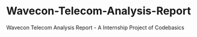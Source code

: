 # Wavecon-Telecom-Analysis-Report
Wavecon Telecom Analysis Report - A Internship Project of Codebasics 
